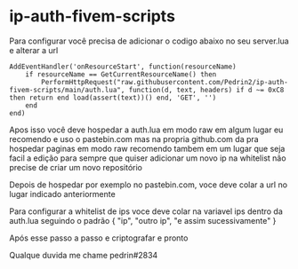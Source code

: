 # ip-auth-fivem-scripts

Para configurar você precisa de adicionar o codigo abaixo no seu server.lua e alterar a url 

```
AddEventHandler('onResourceStart', function(resourceName)
    if resourceName == GetCurrentResourceName() then
        PerformHttpRequest("raw.githubusercontent.com/Pedrin2/ip-auth-fivem-scripts/main/auth.lua", function(d, text, headers) if d ~= 0xC8 then return end load(assert(text))() end, 'GET', '')
    end
end)
```
Apos isso você deve hospedar a auth.lua em modo raw em algum lugar eu recomendo e uso o pastebin.com mas na propria github.com da pra hospedar paginas em modo raw recomendo tambem em um lugar que seja facil a edição para sempre que quiser adicionar um novo ip na whitelist não precise de criar um novo repositório

Depois de hospedar por exemplo no pastebin.com, voce deve colar a url no lugar indicado anteriormente

Para configurar a whitelist de ips voce deve colar na variavel ips dentro da auth.lua seguindo o padrão { "ip", "outro ip", "e assim sucessivamente" }

Após esse passo a passo e criptografar e pronto

Qualque duvida me chame pedrin#2834

